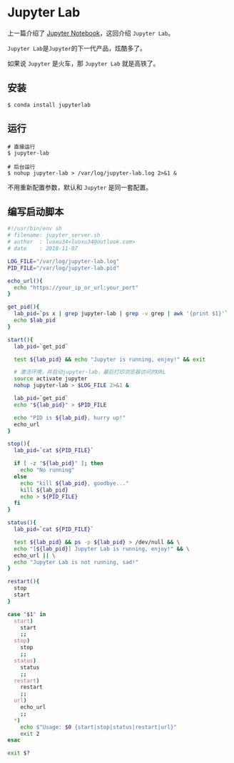 # Jupyter Lab

上一篇介绍了 [Jupyter Notebook](a-trip-to-jupyter.md)，这回介绍 `Jupyter Lab`。

`Jupyter Lab`是`Jupyter`的下一代产品，炫酷多了。

如果说 `Jupyter` 是火车，那 `Jupyter Lab` 就是高铁了。

## 安装

```
$ conda install jupyterlab
```

## 运行

```
# 直接运行
$ jupyter-lab

# 后台运行
$ nohup jupyter-lab > /var/log/jupyter-lab.log 2>&1 &
```

不用重新配置参数，默认和 `Jupyter` 是同一套配置。

## 编写启动脚本

```bash
#!/usr/bin/env sh
# filename: jupyter_server.sh
# author  : luoxu34<luoxu34@outlook.com>
# date    : 2018-11-07

LOG_FILE="/var/log/jupyter-lab.log"
PID_FILE="/var/log/jupyter-lab.pid"

echo_url(){
  echo "https://your_ip_or_url:your_port"
}

get_pid(){
  lab_pid=`ps x | grep jupyter-lab | grep -v grep | awk '{print $1}'`
  echo $lab_pid
}

start(){
  lab_pid=`get_pid`

  test ${lab_pid} && echo "Jupyter is running, enjoy!" && exit

  # 激活环境，并启动jupyter-lab，最后打印浏览器访问的URL
  source activate jupyter
  nohup jupyter-lab > $LOG_FILE 2>&1 &

  lab_pid=`get_pid`
  echo "${lab_pid}" > $PID_FILE

  echo "PID is ${lab_pid}, hurry up!"
  echo_url
}

stop(){
  lab_pid=`cat ${PID_FILE}`

  if [ -z "${lab_pid}" ]; then
    echo "No running"
  else
    echo "kill ${lab_pid}, goodbye..."
    kill ${lab_pid}
    echo > ${PID_FILE}
  fi
}

status(){
  lab_pid=`cat ${PID_FILE}`

  test ${lab_pid} && ps -p ${lab_pid} > /dev/null && \
  echo "[${lab_pid}] Jupyter Lab is running, enjoy!" && \
  echo_url || \
  echo "Jupyter Lab is not running, sad!"
}

restart(){
  stop
  start
}

case "$1" in
  start)
    start
    ;;
  stop)
    stop
    ;;
  status)
    status
    ;;
  restart)
    restart
    ;;
  url)
    echo_url
    ;;
  *)
    echo $"Usage: $0 {start|stop|status|restart|url}"
    exit 2
esac

exit $?
```

